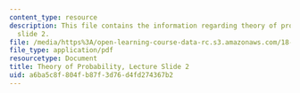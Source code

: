```yaml
---
content_type: resource
description: This file contains the information regarding theory of probability, lecture
  slide 2.
file: /media/https%3A/open-learning-course-data-rc.s3.amazonaws.com/18-175-theory-of-probability-spring-2014/a6ba5c8f804fb87f3d76d4fd274367b2_MIT18_175S14_Lecture2.pdf
file_type: application/pdf
resourcetype: Document
title: Theory of Probability, Lecture Slide 2
uid: a6ba5c8f-804f-b87f-3d76-d4fd274367b2
---
```

